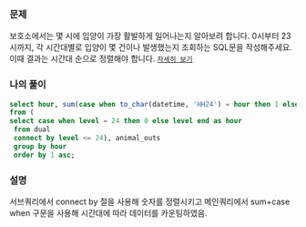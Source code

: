 ### 문제
보호소에서는 몇 시에 입양이 가장 활발하게 일어나는지 알아보려 합니다. 0시부터 23시까지, 각 시간대별로 입양이 몇 건이나 발생했는지 조회하는 SQL문을 작성해주세요. 이때 결과는 시간대 순으로 정렬해야 합니다. [`자세히 보기`](https://programmers.co.kr/learn/courses/30/lessons/59413)  

### 나의 풀이
```sql
select hour, sum(case when to_char(datetime, 'HH24') = hour then 1 else 0 end)
from (
select case when level = 24 then 0 else level end as hour
 from dual
 connect by level <= 24), animal_outs
 group by hour
 order by 1 asc;
```
  
### 설명
서브쿼리에서 connect by 절을 사용해 숫자를 정렬시키고 메인쿼리에서 sum+case when 구문을 사용해 시간대에 따라 데이터를 카운팅하였음. 